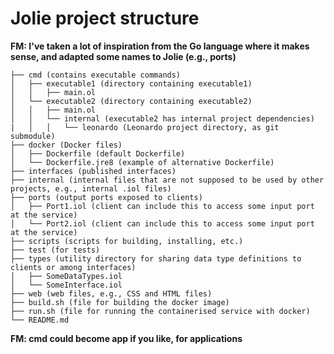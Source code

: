 # Jolie project structure

**FM: I've taken a lot of inspiration from the Go language where it makes sense, and adapted some names to Jolie (e.g., ports)**

```
├── cmd (contains executable commands)
│   ├── executable1 (directory containing executable1)
│   │   ├── main.ol
│   └── executable2 (directory containing executable2)
│   │   ├── main.ol
│   │   └── internal (executable2 has internal project dependencies)
|   │   │   └── leonardo (Leonardo project directory, as git submodule)
├── docker (Docker files)
│   ├── Dockerfile (default Dockerfile)
│   └── Dockerfile.jre8 (example of alternative Dockerfile)
├── interfaces (published interfaces)
├── internal (internal files that are not supposed to be used by other projects, e.g., internal .iol files)
├── ports (output ports exposed to clients)
│   ├── Port1.iol (client can include this to access some input port at the service)
│   └── Port2.iol (client can include this to access some input port at the service)
├── scripts (scripts for building, installing, etc.)
├── test (for tests)
├── types (utility directory for sharing data type definitions to clients or among interfaces)
│   ├── SomeDataTypes.iol
│   └── SomeInterface.iol
├── web (web files, e.g., CSS and HTML files)
├── build.sh (file for building the docker image)
├── run.sh (file for running the containerised service with docker)
└── README.md
```

**FM: cmd could become app if you like, for applications**
